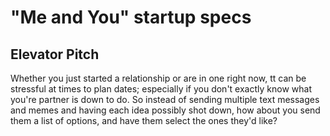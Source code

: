 # "Me and You" startup specs
## Elevator Pitch
Whether you just started a relationship or are in one right now, tt can be stressful at times to plan dates; especially if you don't exactly know what you're partner is down to do. So instead of sending multiple text messages and memes and having each idea possibly shot down, how about you send them a list of options, and have them select the ones they'd like?
